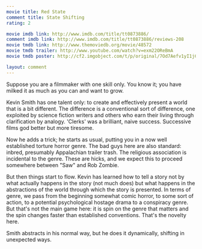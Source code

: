 ```yaml
---
movie title: Red State
comment title: State Shifting
rating: 2

movie imdb link: http://www.imdb.com/title/tt0873886/
comment imdb link: http://www.imdb.com/title/tt0873886/reviews-208
movie tmdb link: http://www.themoviedb.org/movie/48572
movie tmdb trailer: http://www.youtube.com/watch?v=exm22OReBmA
movie tmdb poster: http://cf2.imgobject.com/t/p/original/7Od7Aefv1yI1jCwPaHC8gt93kRP.jpg

layout: comment
---
```


Suppose you are a filmmaker with one skill only. You know it; you have milked it as much as you can and want to grow.

Kevin Smith has one talent only: to create and effectively present a world that is a bit different. The difference is a conventional sort of difference, one exploited by science fiction writers and others who earn their living through clarification by analogy. 'Clerks' was a brilliant, naive success. Successive films god better but more tiresome.

Now he adds a trick; he starts as usual, putting you in a now well established torture horror genre. The bad guys here are also standard: inbred, presumably Appalachian trailer trash. The religious association is incidental to the genre. These are hicks, and we expect this to proceed somewhere between "Saw" and Rob Zombie.

But then things start to flow. Kevin has learned how to tell a story not by what actually happens in the story (not much does) but what happens in the abstractions of the world through which the story is presented. In terms of genre, we pass from the beginning somewhat comic horror, to some sort of action, to a potential psychological hostage drama to a conspiracy genre. But that's not the main game here: it is spin on the genre that matters and the spin changes faster than established conventions. That's the novelty here. 

Smith abstracts in his normal way, but he does it dynamically, shifting in unexpected ways.